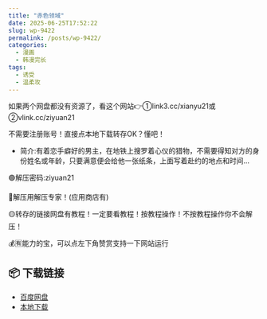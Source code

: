 ```yaml
---
title: "赤色领域"
date: 2025-06-25T17:52:22
slug: wp-9422
permalink: /posts/wp-9422/
categories:
  - 漫画
  - 韩漫完长
tags:
  - 诱受
  - 温柔攻
---
```


如果两个网盘都没有资源了，看这个网站👉①link3.cc/xianyu21或②vlink.cc/ziyuan21

不需要注册账号！直接点本地下载转存OK？懂吧！

*   简介:有着恋手癖好的男主，在地铁上搜罗着心仪的猎物，不需要得知对方的身份姓名或年龄，只要满意便会给他一张纸条，上面写着赴约的地点和时间…

🟢解压密码:ziyuan21

🔵解压用解压专家！(应用商店有)

🟡转存的链接网盘有教程！一定要看教程！按教程操作！不按教程操作你不会解压！

💰🈶能力的宝，可以点左下角赞赏支持一下网站运行

## 📦 下载链接
- [百度网盘](https://blziyuan21.com/pay-download/9422?key=a3dd5050cc&down_id=0)
- [本地下载](https://blziyuan21.com/pay-download/9422?key=a3dd5050cc&down_id=1)

